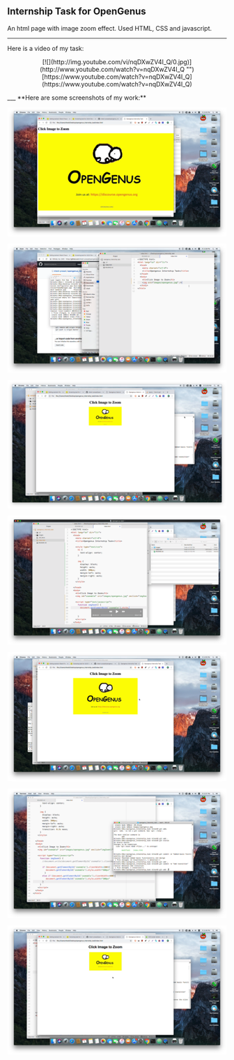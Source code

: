 ## Internship Task for OpenGenus

An html page with image zoom effect.
Used HTML, CSS and javascript.
___
Here is a video of my task:
<p align="center">
[![](http://img.youtube.com/vi/nqDXwZV4I_Q/0.jpg)](http://www.youtube.com/watch?v=nqDXwZV4I_Q "")
[https://www.youtube.com/watch?v=nqDXwZV4I_Q](https://www.youtube.com/watch?v=nqDXwZV4I_Q)
</p>
___
**Here are some screenshots of my work:**

![Screenshot 1](/screenshots/ss-1.png)

![Screenshot 2](/screenshots/ss-2.png)

![Screenshot 3](/screenshots/ss-3.png)

![Screenshot 4](/screenshots/ss-4.png)

![Screenshot 5](/screenshots/ss-5.png)

![Screenshot 6](/screenshots/ss-6.png)

![Screenshot 7](/screenshots/ss-7.png)
